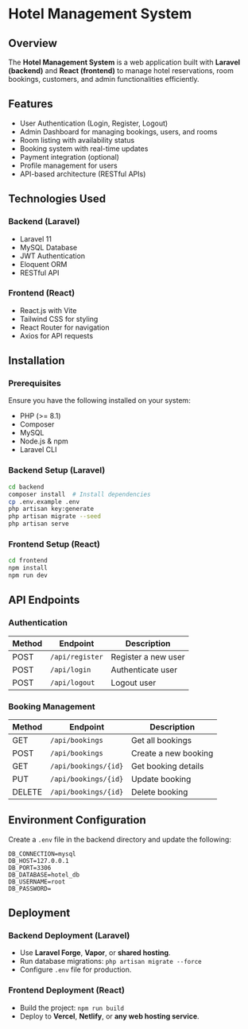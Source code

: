 # Hotel Management System

## Overview
The **Hotel Management System** is a web application built with **Laravel (backend)** and **React (frontend)** to manage hotel reservations, room bookings, customers, and admin functionalities efficiently.

## Features
- User Authentication (Login, Register, Logout)
- Admin Dashboard for managing bookings, users, and rooms
- Room listing with availability status
- Booking system with real-time updates
- Payment integration (optional)
- Profile management for users
- API-based architecture (RESTful APIs)

## Technologies Used
### Backend (Laravel)
- Laravel 11
- MySQL Database
- JWT Authentication
- Eloquent ORM
- RESTful API

### Frontend (React)
- React.js with Vite
- Tailwind CSS for styling
- React Router for navigation
- Axios for API requests

## Installation

### Prerequisites
Ensure you have the following installed on your system:
- PHP (>= 8.1)
- Composer
- MySQL
- Node.js & npm
- Laravel CLI

### Backend Setup (Laravel)
```bash
cd backend   
composer install  # Install dependencies
cp .env.example .env   
php artisan key:generate   
php artisan migrate --seed  
php artisan serve  
```

### Frontend Setup (React)
```bash
cd frontend   
npm install  
npm run dev 
```

## API Endpoints

### Authentication
| Method | Endpoint | Description |
|--------|---------|-------------|
| POST | `/api/register` | Register a new user |
| POST | `/api/login` | Authenticate user |
| POST | `/api/logout` | Logout user |

### Booking Management
| Method | Endpoint | Description |
|--------|---------|-------------|
| GET | `/api/bookings` | Get all bookings |
| POST | `/api/bookings` | Create a new booking |
| GET | `/api/bookings/{id}` | Get booking details |
| PUT | `/api/bookings/{id}` | Update booking |
| DELETE | `/api/bookings/{id}` | Delete booking |

## Environment Configuration
Create a `.env` file in the backend directory and update the following:
```
DB_CONNECTION=mysql
DB_HOST=127.0.0.1
DB_PORT=3306
DB_DATABASE=hotel_db
DB_USERNAME=root
DB_PASSWORD=
```

## Deployment
### Backend Deployment (Laravel)
- Use **Laravel Forge**, **Vapor**, or **shared hosting**.
- Run database migrations: `php artisan migrate --force`
- Configure `.env` file for production.

### Frontend Deployment (React)
- Build the project: `npm run build`
- Deploy to **Vercel**, **Netlify**, or **any web hosting service**.


